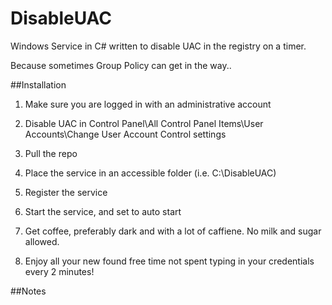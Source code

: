 # DisableUAC
Windows Service in C# written to disable UAC in the registry on a timer.

Because sometimes Group Policy can get in the way..

##Installation

1. Make sure you are logged in with an administrative account

2. Disable UAC in Control Panel\All Control Panel Items\User Accounts\Change User Account Control settings

3. Pull the repo

4. Place the service in an accessible folder (i.e. C:\DisableUAC)

5. Register the service

6. Start the service, and set to auto start

7. Get coffee, preferably dark and with a lot of caffiene. No milk and sugar allowed.

8. Enjoy all your new found free time not spent typing in your credentials every 2 minutes!

##Notes